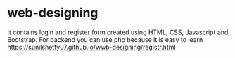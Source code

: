 # web-designing
It contains login and register form created using HTML, CSS, Javascript and Bootstrap. For backend you can use php because it is easy to learn
https://sunilshetty07.github.io/wwb-designing/registr.html
